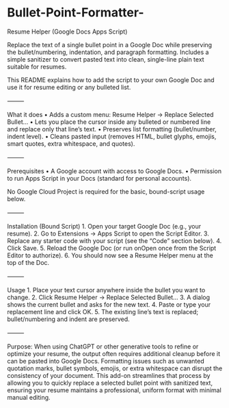 # Bullet-Point-Formatter-
Resume Helper (Google Docs Apps Script)

Replace the text of a single bullet point in a Google Doc while preserving the bullet/numbering, indentation, and paragraph formatting. Includes a simple sanitizer to convert pasted text into clean, single-line plain text suitable for resumes. 

This README explains how to add the script to your own Google Doc and use it for resume editing or any bulleted list.

⸻

What it does
	•	Adds a custom menu: Resume Helper → Replace Selected Bullet…
	•	Lets you place the cursor inside any bulleted or numbered line and replace only that line’s text.
	•	Preserves list formatting (bullet/number, indent level).
	•	Cleans pasted input (removes HTML, bullet glyphs, emojis, smart quotes, extra whitespace, and quotes).

⸻

Prerequisites
	•	A Google account with access to Google Docs.
	•	Permission to run Apps Script in your Docs (standard for personal accounts).

No Google Cloud Project is required for the basic, bound-script usage below.

⸻

Installation (Bound Script)
	1.	Open your target Google Doc (e.g., your resume).
	2.	Go to Extensions → Apps Script to open the Script Editor.
	3.	Replace any starter code with your script (see the “Code” section below).
	4.	Click Save.
	5.	Reload the Google Doc (or run onOpen once from the Script Editor to authorize).
	6.	You should now see a Resume Helper menu at the top of the Doc.

⸻

Usage
	1.	Place your text cursor anywhere inside the bullet you want to change.
	2.	Click Resume Helper → Replace Selected Bullet…
	3.	A dialog shows the current bullet and asks for the new text.
	4.	Paste or type your replacement line and click OK.
	5.	The existing line’s text is replaced; bullet/numbering and indent are preserved.

⸻

Purpose: 
When using ChatGPT or other generative tools to refine or optimize your resume, the output often requires additional cleanup before it can be pasted into Google Docs. Formatting issues such as unwanted quotation marks, bullet symbols, emojis, or extra whitespace can disrupt the consistency of your document. This add-on streamlines that process by allowing you to quickly replace a selected bullet point with sanitized text, ensuring your resume maintains a professional, uniform format with minimal manual editing.
